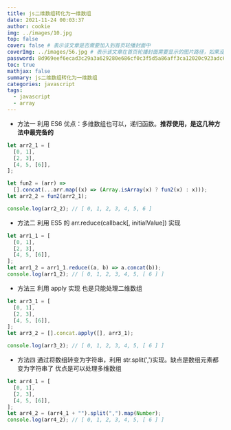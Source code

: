 ```yaml
---
title: js二维数组转化为一维数组
date: 2021-11-24 00:03:37
author: cookie
img: ../images/10.jpg
top: false
cover: false # 表示该文章是否需要加入到首页轮播封面中
coverImg: ../images/56.jpg # 表示该文章在首页轮播封面需要显示的图片路径，如果没有，则默认使用文章的特色图片
password: 8d969eef6ecad3c29a3a629280e686cf0c3f5d5a86aff3ca12020c923adc6c92
toc: true
mathjax: false
summary: js二维数组转化为一维数组
categories: javascript
tags:
  - javascript
  - array
---
```


- 方法一
  利用 ES6
  优点：多维数组也可以，递归函数。**推荐使用，是这几种方法中最完备的**
  

```javascript
let arr2_1 = [
  [0, 1],
  [2, 3],
  [4, 5, [6]],
];

let fun2 = (arr) =>
  [].concat(...arr.map((x) => (Array.isArray(x) ? fun2(x) : x)));
let arr2_2 = fun2(arr2_1);

console.log(arr2_2); // [ 0, 1, 2, 3, 4, 5, 6 ]
```

- 方法二
  利用 ES5 的 arr.reduce(callback[, initialValue]) 实现

```javascript
let arr1_1 = [
  [0, 1],
  [2, 3],
  [4, 5, [6]],
];
let arr1_2 = arr1_1.reduce((a, b) => a.concat(b));
console.log(arr1_2); // [ 0, 1, 2, 3, 4, 5, [ 6 ] ]
```

- 方法三
  利用 apply 实现
  也是只能处理二维数组

```javascript
let arr3_1 = [
  [0, 1],
  [2, 3],
  [4, 5, [6]],
];
let arr3_2 = [].concat.apply([], arr3_1);

console.log(arr3_2); // [ 0, 1, 2, 3, 4, 5, [ 6 ] ]
```

- 方法四
  通过将数组转变为字符串，利用 str.split(',')实现。缺点是数组元素都变为字符串了
  优点是可以处理多维数组

```javascript
let arr4_1 = [
  [0, 1],
  [2, 3],
  [4, 5, [6]],
];
let arr4_2 = (arr4_1 + "").split(",").map(Number);
console.log(arr4_2); // [ 0, 1, 2, 3, 4, 5, [ 6 ] ]
```
